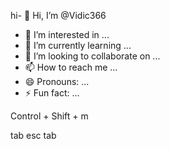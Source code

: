 hi- 👋 Hi, I’m @Vidic366
- 👀 I’m interested in ...
- 🌱 I’m currently learning ...
- 💞️ I’m looking to collaborate on ...
- 📫 How to reach me ...
- 😄 Pronouns: ...
- ⚡ Fun fact: ...

<!---
Vidic366/Vidic366 is a ✨ special ✨ repository because its `README.md` (this file) appears on your GitHub profile.
You  click the Preview link to take a look at your changes.
--->Control + Shift + m
tab
esc
tab

